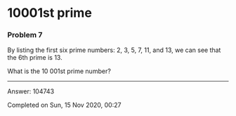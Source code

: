 # 10001st prime
### Problem 7

By listing the first six prime numbers: 2, 3, 5, 7, 11, and 13, we can see that the 6th prime is 13.

What is the 10 001st prime number?

---

Answer:  104743

Completed on Sun, 15 Nov 2020, 00:27